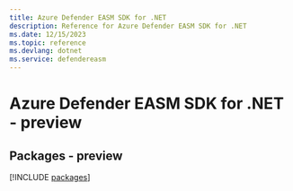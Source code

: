 ```yaml
---
title: Azure Defender EASM SDK for .NET
description: Reference for Azure Defender EASM SDK for .NET
ms.date: 12/15/2023
ms.topic: reference
ms.devlang: dotnet
ms.service: defendereasm
---
```

# Azure Defender EASM SDK for .NET - preview
## Packages - preview
[!INCLUDE [packages](defender-easm-index.md)]